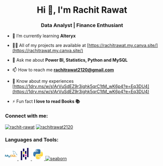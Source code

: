 
<h1 align="center">Hi 👋, I'm Rachit Rawat</h1>
<h3 align="center">Data Analyst | Finance Enthusiant </h3>


- 🌱 I’m currently learning **Alteryx**

- 👨‍💻 All of my projects are available at [https://rachitrawat.my.canva.site/](https://rachitrawat.my.canva.site/)

- 💬 Ask me about **Power BI, Statistics, Python and MySQL**

- 📫 How to reach me **rachitrawat2120@gmail.com**

- 📄 Know about my experiences [https://1drv.ms/w/s!ArVuSdEZ9r3ighk5qrC1tM_wK6p4?e=Eq3DU4](https://1drv.ms/w/s!ArVuSdEZ9r3ighk5qrC1tM_wK6p4?e=Eq3DU4)

- ⚡ Fun fact **I love to read Books 📚**

<h3 align="left">Connect with me:</h3>
<p align="left">
<a href="https://linkedin.com/in/rachit-rawat" target="blank"><img align="center" src="https://raw.githubusercontent.com/rahuldkjain/github-profile-readme-generator/master/src/images/icons/Social/linked-in-alt.svg" alt="rachit-rawat" height="30" width="40" /></a>
<a href="https://www.hackerrank.com/rachitrawat2120" target="blank"><img align="center" src="https://raw.githubusercontent.com/rahuldkjain/github-profile-readme-generator/master/src/images/icons/Social/hackerrank.svg" alt="rachitrawat2120" height="30" width="40" /></a>
</p>

<h3 align="left">Languages and Tools:</h3>
<p align="left"> <a href="https://www.mysql.com/" target="_blank" rel="noreferrer"> <img src="https://raw.githubusercontent.com/devicons/devicon/master/icons/mysql/mysql-original-wordmark.svg" alt="mysql" width="40" height="40"/> </a> <a href="https://pandas.pydata.org/" target="_blank" rel="noreferrer"> <img src="https://raw.githubusercontent.com/devicons/devicon/2ae2a900d2f041da66e950e4d48052658d850630/icons/pandas/pandas-original.svg" alt="pandas" width="40" height="40"/> </a> <a href="https://www.python.org" target="_blank" rel="noreferrer"> <img src="https://raw.githubusercontent.com/devicons/devicon/master/icons/python/python-original.svg" alt="python" width="40" height="40"/> </a> <a href="https://seaborn.pydata.org/" target="_blank" rel="noreferrer"> <img src="https://seaborn.pydata.org/_images/logo-mark-lightbg.svg" alt="seaborn" width="40" height="40"/> </a> </p>
